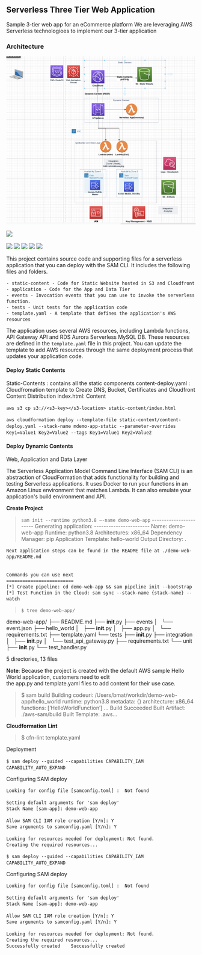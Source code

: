 ## Serverless Three Tier Web Application

Sample 3-tier web app for an eCommerce platform
We are leveraging AWS Serverless technologioes to implement our 3-tier application

### Architecture

![Alt text](static-content/Screen%20Shot%202021-12-05%20at%2012.58.20%20AM.png?raw=true "Title")

![](https://pandao.github.io/editor.md/images/logos/editormd-logo-180x180.png)

![](https://img.shields.io/github/stars/pandao/editor.md.svg) ![](https://img.shields.io/github/forks/pandao/editor.md.svg) ![](https://img.shields.io/github/tag/pandao/editor.md.svg) ![](https://img.shields.io/github/release/pandao/editor.md.svg) ![](https://img.shields.io/github/issues/pandao/editor.md.svg) 








This project contains source code and supporting files for a serverless application that you can deploy with the SAM CLI. It includes the following files and folders.

```
- static-content - Code for Static Website hosted in S3 and Cloudfront
- application - Code for the App and Data Tier
- events - Invocation events that you can use to invoke the serverless function.
- tests - Unit tests for the application code
- template.yaml - A template that defines the application's AWS resources
```

The application uses several AWS resources, including Lambda functions, API Gateway API and RDS Aurora Serverless MySQL DB. These resources are defined in the `template.yaml` file in this project. You can update the template to add AWS resources through the same deployment process that updates your application code.

#### Deploy Static Contents

Static-Contents : contains all the static components
content-deploy.yaml : Cloudfromation template to Create DNS, Bucket, Certificates and Cloudfront Content Distribution
index.html: Content

`aws s3 cp s3://<s3-key></s3-location> static-content/index.html`

`aws cloudformation deploy --template-file static-content/content-deploy.yaml --stack-name mdemo-app-static --parameter-overrides Key1=Value1 Key2=Value2 --tags Key1=Value1 Key2=Value2`

#### Deploy Dynamic Contents

Web, Application and Data Layer

The Serverless Application Model Command Line Interface (SAM CLI) is an abstraction of CloudFormation that adds functionality for building and testing Serverless applications. It uses Docker to run your functions in an Amazon Linux environment that matches Lambda. It can also emulate your application's build environment and API.

**Create Project**

> `sam init --runtime python3.8 –-name demo-web-app`
    -----------------------
    Generating application:
    -----------------------
    Name: demo-web-app
    Runtime: python3.8
    Architectures: x86_64
    Dependency Manager: pip
    Application Template: hello-world
    Output Directory: .

    Next application steps can be found in the README file at ./demo-web-app/README.md
    

    Commands you can use next
    =========================
    [*] Create pipeline: cd demo-web-app && sam pipeline init --bootstrap
    [*] Test Function in the Cloud: sam sync --stack-name {stack-name} --watch
    


> `$ tree demo-web-app/`

demo-web-app/
├── README.md
├── __init__.py
├── events
│   └── event.json
├── hello_world
│   ├── __init__.py
│   ├── app.py
│   └── requirements.txt
├── template.yaml
└── tests
    ├── __init__.py
    ├── integration
    │   ├── __init__.py
    │   └── test_api_gateway.py
    ├── requirements.txt
    └── unit
        ├── __init__.py
        └── test_handler.py

5 directories, 13 files


**Note**: Because the project is created with the default AWS sample Hello World application, customers need to edit the app.py and template.yaml files to add content for their use case.


> $ sam build
Building codeuri: /Users/bmat/workdir/demo-web-app/hello_world runtime: python3.8 metadata: {} architecture: x86_64 functions: [‘HelloWorldFunction’] 
…
Build Succeeded
Built Artifact: ./aws-sam/build Built Template: .aws…



**Cloudformation Lint**

> $ cfn-lint template.yaml


Deployment

`$ sam deploy --guided --capabilities CAPABILITY_IAM CAPABILITY_AUTO_EXPAND`

Configuring SAM deploy


	Looking for config file [samconfig.toml] :  Not found

	Setting default arguments for 'sam deploy'
	Stack Name [sam-app]: demo-web-app

    Allow SAM CLI IAM role creation [Y/n]: Y
	Save arguments to samconfig.yaml [Y/n]: Y

	Looking for resources needed for deployment: Not found.
	Creating the required resources...
> 
`$ sam deploy --guided --capabilities CAPABILITY_IAM CAPABILITY_AUTO_EXPAND`

Configuring SAM deploy

	Looking for config file [samconfig.toml] :  Not found

	Setting default arguments for 'sam deploy'
	Stack Name [sam-app]: demo-web-app

    Allow SAM CLI IAM role creation [Y/n]: Y
	Save arguments to samconfig.yaml [Y/n]: Y

	Looking for resources needed for deployment: Not found.
	Creating the required resources...
	Successfully created	Successfully created

